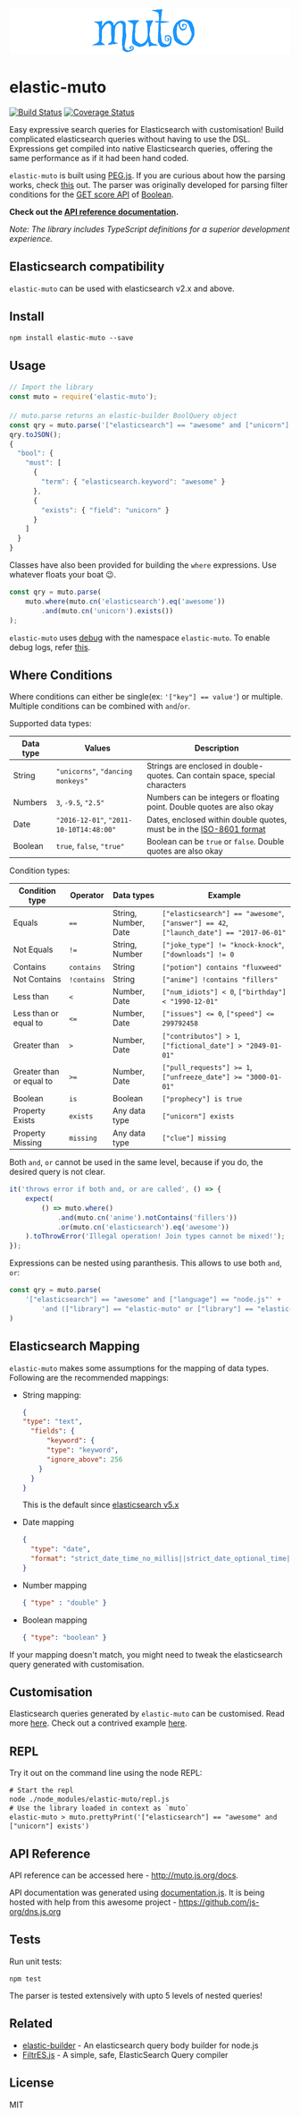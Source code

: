[![elastic-muto](assets/muto-logo.png)](https://muto.js.org)

# elastic-muto

[![Build Status](https://travis-ci.org/booleanapp/elastic-muto.svg?branch=master)](https://travis-ci.org/booleanapp/elastic-muto)
[![Coverage Status](https://coveralls.io/repos/github/booleanapp/elastic-muto/badge.svg?branch=master)](https://coveralls.io/github/booleanapp/elastic-muto?branch=master)

Easy expressive search queries for Elasticsearch with customisation!
Build complicated elasticsearch queries without having to use the DSL.
Expressions get compiled into native Elasticsearch queries,
offering the same performance as if it had been hand coded.

`elastic-muto` is built using [PEG.js](https://github.com/pegjs/pegjs).
If you are curious about how the parsing works, check [this](http://dundalek.com/GrammKit/#https://raw.githubusercontent.com/booleanapp/elastic-muto/master/src/muto.pegjs) out.
The parser was originally developed for parsing filter conditions for the [GET score API](https://www.booleanapp.com/docs/v1_score.html) of [Boolean](https://www.booleanapp.com/).

**Check out the [API reference documentation](https://muto.js.org/docs).**

_Note: The library includes TypeScript definitions for a superior development experience._

## Elasticsearch compatibility
`elastic-muto` can be used with elasticsearch v2.x and above.

## Install
```
npm install elastic-muto --save
```

## Usage
```js
// Import the library
const muto = require('elastic-muto');

// muto.parse returns an elastic-builder BoolQuery object
const qry = muto.parse('["elasticsearch"] == "awesome" and ["unicorn"] exists');
qry.toJSON();
{
  "bool": {
    "must": [
      {
        "term": { "elasticsearch.keyword": "awesome" }
      },
      {
        "exists": { "field": "unicorn" }
      }
    ]
  }
}
```

Classes have also been provided for building the `where` expressions. Use whatever floats your boat :wink:.
```js
const qry = muto.parse(
    muto.where(muto.cn('elasticsearch').eq('awesome'))
        .and(muto.cn('unicorn').exists())
);
```

`elastic-muto` uses [debug](https://github.com/visionmedia/debug) with the namespace `elastic-muto`.
To enable debug logs, refer [this](https://github.com/visionmedia/debug#wildcards).

## Where Conditions
Where conditions can either be single(ex: `'["key"] == value'`) or multiple.
Multiple conditions can be combined with `and`/`or`.

Supported data types:

|Data type|Values|Description|
|---------|------|-----------|
|String|`"unicorns"`, `"dancing monkeys"`|Strings are enclosed in double-quotes. Can contain space, special characters|
|Numbers|`3`, `-9.5`, `"2.5"`|Numbers can be integers or floating point. Double quotes are also okay|
|Date|`"2016-12-01"`, `"2011-10-10T14:48:00"`|Dates, enclosed within double quotes, must be in the [ISO-8601 format](https://developer.mozilla.org/en/docs/Web/JavaScript/Reference/Global_Objects/Date/parse#ECMAScript_5_ISO-8601_format_support)|
|Boolean|`true`, `false`, `"true"`|Boolean can be `true` or `false`. Double quotes are also okay|

Condition types:

|Condition type|Operator|Data types|Example|
|--------------|--------|----------|-------|
|Equals|`==`|String, Number, Date|`["elasticsearch"] == "awesome"`, `["answer"] == 42`, `["launch_date"] == "2017-06-01"`|
|Not Equals|`!=`|String, Number|`["joke_type"] != "knock-knock"`, `["downloads"] != 0`|
|Contains|`contains`|String|`["potion"] contains "fluxweed"`|
|Not Contains|`!contains`|String|`["anime"] !contains "fillers"`|
|Less than|`<`|Number, Date|`["num_idiots"] < 0`, `["birthday"] < "1990-12-01"`|
|Less than or equal to|`<=`|Number, Date|`["issues"] <= 0`, `["speed"] <= 299792458`|
|Greater than|`>`|Number, Date|`["contributos"] > 1`, `["fictional_date"] > "2049-01-01"`|
|Greater than or equal to|`>=`|Number, Date|`["pull_requests"] >= 1`, `["unfreeze_date"] >= "3000-01-01"`|
|Boolean|`is`|Boolean|`["prophecy"] is true`|
|Property Exists|`exists`|Any data type|`["unicorn"] exists`|
|Property Missing|`missing`|Any data type|`["clue"] missing`|

Both `and`, `or` cannot be used in the same level, because if you do, the desired query is not clear.
```js
it('throws error if both and, or are called', () => {
    expect(
        () => muto.where()
            .and(muto.cn('anime').notContains('fillers'))
            .or(muto.cn('elasticsearch').eq('awesome'))
    ).toThrowError('Illegal operation! Join types cannot be mixed!');
});
```
Expressions can be nested using paranthesis. This allows to use both `and`, `or`:
```js
const qry = muto.parse(
    '["elasticsearch"] == "awesome" and ["language"] == "node.js"' +
        'and (["library"] == "elastic-muto" or ["library"] == "elastic-builder")'
)
```

## Elasticsearch Mapping
`elastic-muto` makes some assumptions for the mapping of data types. Following are the recommended mappings:

  * String mapping:
    ```json
    {
    "type": "text",
      "fields": {
          "keyword": {
          "type": "keyword",
          "ignore_above": 256
        }
      }
    }
    ```
    This is the default since [elasticsearch v5.x](https://www.elastic.co/guide/en/elasticsearch/reference/current/breaking_50_mapping_changes.html#_default_string_mappings)

  * Date mapping
    ```json
    {
      "type": "date",
      "format": "strict_date_time_no_millis||strict_date_optional_time||epoch_millis"
    }
    ```

  * Number mapping
    ```json
    { "type" : "double" }
    ```

  * Boolean mapping
    ```json
    { "type": "boolean" }
    ```

If your mapping doesn't match, you might need to tweak the elasticsearch query generated with customisation.

## Customisation
Elasticsearch queries generated by `elastic-muto` can be customised.
Read more [here](docs/custom-conf.md). Check out a contrived example [here](examples/custom-config).

## REPL
Try it out on the command line using the node REPL:

```
# Start the repl
node ./node_modules/elastic-muto/repl.js
# Use the library loaded in context as `muto`
elastic-muto > muto.prettyPrint('["elasticsearch"] == "awesome" and ["unicorn"] exists')
```

## API Reference
API reference can be accessed here - http://muto.js.org/docs.

API documentation was generated using [documentation.js](https://github.com/documentationjs/documentation).
It is being hosted with help from this awesome project - https://github.com/js-org/dns.js.org

## Tests
Run unit tests:
```
npm test
```
The parser is tested extensively with upto 5 levels of nested queries!

## Related
  - [elastic-builder](/sudo-suhas/elastic-builder) - An elasticsearch query body builder for node.js
  - [FiltrES.js](/abehaskins/FiltrES.js) - A simple, safe, ElasticSearch Query compiler

## License
MIT
